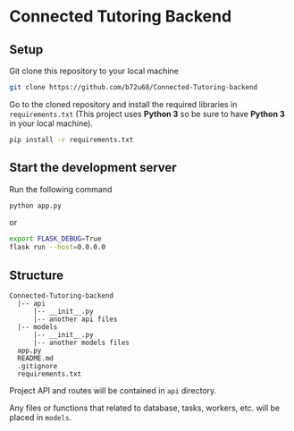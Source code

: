 # Connected Tutoring Backend

## Setup

Git clone this repository to your local machine

```bash
git clone https://github.com/b72u68/Connected-Tutoring-backend
```

Go to the cloned repository and install the required libraries in `requirements.txt`
(This project uses __Python 3__ so be sure to have __Python 3__ in your local machine).

```bash
pip install -r requirements.txt
```

## Start the development server

Run the following command

```bash
python app.py
```

or 

```bash
export FLASK_DEBUG=True
flask run --host=0.0.0.0
```
## Structure

```
Connected-Tutoring-backend
  |-- api
      |-- __init__.py
      |-- another api files
  |-- models
      |-- __init__.py
      |-- another models files
  app.py
  README.md
  .gitignore
  requirements.txt
```
  
Project API and routes will be contained in `api` directory. 

Any files or functions that related to database, tasks, workers, etc. will be placed in `models`.
